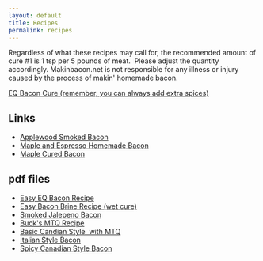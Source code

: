 ```yaml
---
layout: default
title: Recipes
permalink: recipes
---
```


Regardless of what these recipes may call for, the recommended amount of cure #1 is 1 tsp per 5 pounds of meat.&nbsp; Please adjust the quantity accordingly. Makinbacon.net is not responsible for any illness or injury caused by the process of makin' homemade bacon.

<a href="https://www.makinbacon.net/eq-curing" target="_self">EQ Bacon Cure (remember, you can always add extra spices)</a>

## Links

<ul class="list-disc">
<li><a href="https://www.garlicandzest.com/homemade-applewood-smoked-bacon/" target="_blank">Applewood Smoked Bacon</a></li>
<li><a href="https://www.homemadeitaliancooking.com/maple-espresso-homemade-bacon/" target="_blank">Maple and Espresso Homemade Bacon</a></li>
<li><a href="https://www.cookingchanneltv.com/recipes/maple-cured-bacon-3414620" target="_blank">Maple Cured Bacon</a></li>
</ul>

## pdf files

<ul class="list-disc">
<li><a href="https://www.makinbacon.net/_files/ugd/d6fd51_1974beecd48f461aaf7b1eb70d939b94.pdf" target="_blank">Easy EQ Bacon Recipe</a></li>
<li><a href="https://www.makinbacon.net/_files/ugd/d6fd51_f7bfacb58f92462aa371c96e28b533db.pdf" target="_blank">Easy Bacon Brine Recipe (wet cure)</a></li>
<li><a href="https://www.makinbacon.net/_files/ugd/d6fd51_2d8ed34c9c3a448bb8d3f53c225ecfe0.pdf" target="_blank">Smoked Jalepeno Bacon</a></li>
<li><a href="https://www.makinbacon.net/_files/ugd/d6fd51_ed005c8770d24a68ac7eaac84b459703.pdf" target="_blank">Buck's MTQ Recipe</a></li>
<li><a href="https://www.makinbacon.net/_files/ugd/d6fd51_77d2f1a896714ff585751e3095a8af90.pdf" target="_blank">Basic Candian Style&nbsp; with MTQ</a></li>
<li><a href="https://www.makinbacon.net/_files/ugd/d6fd51_502b784b7b904dfb9560c517b6f99b92.pdf" target="_blank">Italian Style Bacon</a></li>
<li><a href="https://www.makinbacon.net/_files/ugd/d6fd51_d40856842af64454892fc98867ab3778.pdf" target="_blank">Spicy Canadian Style Bacon</a></li>
</ul>

